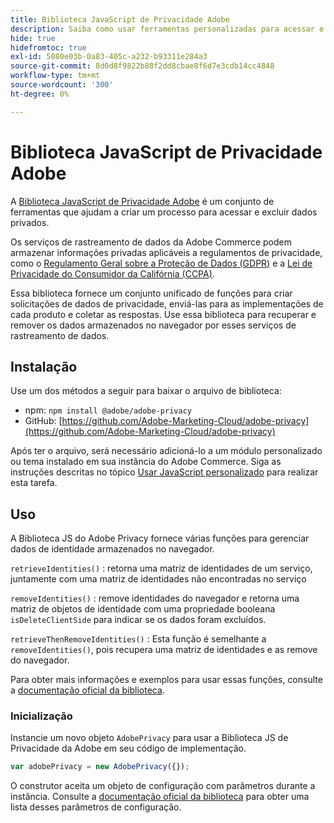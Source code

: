```yaml
---
title: Biblioteca JavaScript de Privacidade Adobe
description: Saiba como usar ferramentas personalizadas para acessar e excluir informações pessoais do cliente coletadas pelo Adobe Commerce.
hide: true
hidefromtoc: true
exl-id: 5080e03b-0a83-405c-a232-b93311e284a3
source-git-commit: 8d0d8f9822b88f2dd8cbae8f6d7e3cdb14cc4848
workflow-type: tm+mt
source-wordcount: '300'
ht-degree: 0%

---
```


# Biblioteca JavaScript de Privacidade Adobe

<!-- TODO: Remove hide metadata when the library has been integrated with Commerce. -->

A [Biblioteca JavaScript de Privacidade Adobe](https://experienceleague.adobe.com/docs/experience-platform/privacy/js-library.html?lang=pt-BR) é um conjunto de ferramentas que ajudam a criar um processo para acessar e excluir dados privados.

Os serviços de rastreamento de dados da Adobe Commerce podem armazenar informações privadas aplicáveis a regulamentos de privacidade, como o [Regulamento Geral sobre a Proteção de Dados (GDPR)](gdpr.md) e a [Lei de Privacidade do Consumidor da Califórnia (CCPA)](ccpa.md).

Essa biblioteca fornece um conjunto unificado de funções para criar solicitações de dados de privacidade, enviá-las para as implementações de cada produto e coletar as respostas. Use essa biblioteca para recuperar e remover os dados armazenados no navegador por esses serviços de rastreamento de dados.

## Instalação

Use um dos métodos a seguir para baixar o arquivo de biblioteca:

- npm: `npm install @adobe/adobe-privacy`
- GitHub: [https://github.com/Adobe-Marketing-Cloud/adobe-privacy](https://github.com/Adobe-Marketing-Cloud/adobe-privacy)

Após ter o arquivo, será necessário adicioná-lo a um módulo personalizado ou tema instalado em sua instância do Adobe Commerce. Siga as instruções descritas no tópico [Usar JavaScript personalizado](https://developer.adobe.com/commerce/frontend-core/javascript/custom/) para realizar esta tarefa.

## Uso

A Biblioteca JS do Adobe Privacy fornece várias funções para gerenciar dados de identidade armazenados no navegador.

`retrieveIdentities()`
: retorna uma matriz de identidades de um serviço, juntamente com uma matriz de identidades não encontradas no serviço

`removeIdentities()`
: remove identidades do navegador e retorna uma matriz de objetos de identidade com uma propriedade booleana `isDeleteClientSide` para indicar se os dados foram excluídos.

`retrieveThenRemoveIdentities()`
: Esta função é semelhante a `removeIdentities()`, pois recupera uma matriz de identidades e as remove do navegador.

Para obter mais informações e exemplos para usar essas funções, consulte a [documentação oficial da biblioteca](https://experienceleague.adobe.com/docs/experience-platform/privacy/js-library.html?lang=pt-BR).

### Inicialização

Instancie um novo objeto `AdobePrivacy` para usar a Biblioteca JS de Privacidade da Adobe em seu código de implementação.

```js
var adobePrivacy = new AdobePrivacy({});
```

O construtor aceita um objeto de configuração com parâmetros durante a instância.
Consulte a [documentação oficial da biblioteca](https://experienceleague.adobe.com/docs/experience-platform/privacy/js-library.html?lang=pt-BR) para obter uma lista desses parâmetros de configuração.

